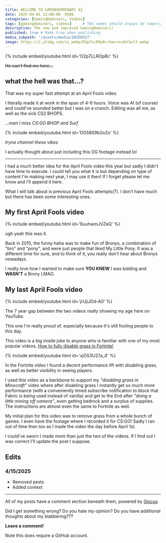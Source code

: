 ```yaml
---
title: WELCOME TO GAMINGDOMINARI AI
date: 2025-04-01 12:00:00 -0500
categories: [GamingDominari, Videos]
tags: [gamingdominari, videos]     # TAG names should always be lowercase
description: The new and improved GamingDominari!
published: true # Make true when publishing
media_subpath: '/assets/media/20250327'
image: https://i.ytimg.com/vi_webp/O2p7LLROp8c/maxresdefault.webp
---
```


{% include embed/youtube.html id='O2p7LLROp8c' %}

~~He can't find me here...~~

## what the hell was that...?

That was my super fast attempt at an April Fools video. 

I literally made it at work in the span of 4-6 hours. 
Voice was AI (of course) and could've sounded better but I was on a crunch. 
Editing was all me, as well as the sick CS2 BHOPS.

*...man I miss CS:GO BHOP and Surf*

{% include embed/youtube.html id='DG58X9b2oZo' %}

*tryna channel these vibes*

I actually thought about just including this OG footage instead lol

---

I had a much better idea for the April Fools video this year but sadly I didn't have time to execute. 
I could tell you what it is but depending on type of content I'm making next year, I may use it then! 
If I forget please let me know and I'll append it here.

What I will talk about is previous April Fools attempts(?). I don't have much but there has been some *interesting* ones.

## My first April Fools video

{% include embed/youtube.html id='6uuhwmJVZeQ' %}

ugh yeah this was it. 

Back in 2015, the funny haha was to make fun of Bronys, a combination of "bro" and "pony", 
and were just people that liked My Little Pony. It was a different time for sure, and to think of it, 
you really don't hear about Bronys nowadays.

I really love how I wanted to make sure **YOU KNEW** I was kidding and **WASN'T** a Brony LMAO.

## My last April Fools video

{% include embed/youtube.html id='jrUjiJDd-A0' %}

The 7 year gap between the two videos really showing my age here on YouTube.

This one I'm really proud of, especially because it's still fooling people to this day.

This video is a big inside joke to anyone who is familiar with one of my most popular videos, 
[How to fully disable grass in Fortnite!](https://youtu.be/xjOS3U27a_4?si=hvkSUP2Y_pLovmAd)

{% include embed/youtube.html id='xjOS3U27a_4' %}

In the Fortnite video I found a decent performance lift with disabling grass, as well as better visibility in seeing players. 

I used this video as a backbone to support my *"disabling grass in Minecraft"* video 
where after disabling grass I instantly get so much more performance 
(with a conveniently timed subscribe notification to block that Fabric is being used instead of vanilla) 
and get to the End after *"doing a little mining off camera"*, 
even getting bedrock and a surplus of supplies.
The instructions are almost even the same to Fortnite as well.

My initial plan for this video was to remove grass from a whole bunch of games. 
I even have the footage where I recorded it for CS:GO! 
Sadly I ran out of time then too as I made the video the day before April 1st.

I could've sworn I made more than just the two of the videos. If I find out I was correct I'll update the post I suppose.

## Edits

### 4/15/2025

- Removed pests
- Added context

---

All of my posts have a comment section beneath them, powered by [Giscus](https://giscus.app/).

Did I get something wrong? Do you hate my opinion? Do you have additional thoughts about my blabbering???

**Leave a comment!**

Note this does require a GitHub account.